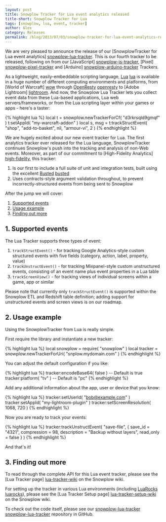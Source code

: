 ```yaml
---
layout: post
title: Snowplow Tracker for Lua event analytics released
title-short: Snowplow Tracker for Lua
tags: [snowplow, lua, event, tracker]
author: Alex
category: Releases
permalink: /blog/2013/07/03/snowplow-tracker-for-lua-event-analytics-released/
---
```


We are very pleased to announce the release of our [SnowplowTracker for Lua event analytics] [snowplow-lua-tracker]. This is our fourth tracker to be released, following on from our [JavaScript] [snowplow-js-tracker], [Pixel] [snowplow-pixel-tracker] and [Arduino] [snowplow-arduino-tracker] Trackers.

As a lightweight, easily-embeddable scripting language, [Lua] [lua] is available in a huge number of different computing environments and platforms, from [World of Warcraft] [wow] through [OpenResty] [openresty] to [Adobe Lightroom] [lightroom]. And now, the Snowplow Lua Tracker lets you collect event data from these Lua-based applications, Lua web servers/frameworks, or from the Lua scripting layer within your games or apps - here's a taster:

{% highlight lua %}
local t = snowplow.newTrackerForCf( "d3rkrsqld9gmqf" )
t:setAppId( "my-warcraft-addon" )
local s, msg = t:trackStructEvent( "shop", "add-to-basket", nil, "armour-vi", 2 )
{% endhighlight %}

We are hugely excited about our new event tracker for Lua. The first analytics tracker ever released for the Lua language, SnowplowTracker continues Snowplow's push into the tracking and analysis of non-Web events. Moreover, as part of our commitment to [High-Fidelity Analytics] [high-fidelity], this tracker:

1. Is our first to include a full suite of unit and integration tests, built using the excellent [Busted] [busted]
2. Uses contracts-style argument validation throughout, to prevent incorrectly-structured events from being sent to Snowplow

After the jump we will cover:

1. [Supported events](/blog/2013/07/03/snowplow-tracker-for-lua-event-analytics-released#supported-events)
2. [Usage example](/blog/2013/07/03/snowplow-tracker-for-lua-event-analytics-released#usage-example)
3. [Finding out more](/blog/2013/07/03/snowplow-tracker-for-lua-event-analytics-released#read-more)

<!--more-->

<h2><a name="supported-events">1. Supported events</a></h2>

The Lua Tracker supports three types of event:

1. `trackStructEvent()` - for tracking Google Analytics-style custom structured events with five fields (category, action, label, property, value)
2. `trackUnstructEvent()` - for tracking Mixpanel-style custom unstructured events, consisting of an event name plus event properties in a Lua table
3. `trackScreenView()` - for tracking views of individual screens within a game, app or similar

Please note that currently only `trackStructEvent()` is supported within the Snowplow ETL and Redshift table definition; adding support for unstructured events and screen views is on our roadmap.

<h2><a name="usage example">2. Usage example</a></h2>

Using the SnowplowTracker from Lua is really simple.

First require the library and instantiate a new tracker:

{% highlight lua %}
local snowplow = require( "snowplow" )
local tracker = snowplow.newTrackerForUri( "snplow.mydomain.com" )
{% endhighlight %}

You can adjust the default configuration if you like:

{% highlight lua %}
tracker:encodeBase64( false ) -- Default is true
tracker:platform( "tv" ) -- Default is "pc"
{% endhighlight %}

Add any additional information about the app, user or device that you know:

{% highlight lua %}
tracker:setUserId( "bob@example.com" )
tracker:setAppId( "my-lightroom-plugin" )
tracker:setScreenResolution( 1068, 720 )
{% endhighlight %}

Now you are ready to track your events:

{% highlight lua %}
tracker:trackUnstructEvent( "save-file", { save_id = "4321",
                                           compression = 98,
                                           description = "Backup without layers",
                                           read_only = false
                                         }
                          )
{% endhighlight %}

And that's it!

<h2><a name="usage example">3. Finding out more</a></h2>

To read through the complete API for this Lua event tracker, please see the [Lua Tracker page] [lua-tracker-wiki] on the Snowplow wiki.

For setting up the tracker in various Lua environments (including [LuaRocks] [luarocks]), please see the [Lua Tracker Setup page] [lua-tracker-setup-wiki] on the Snowplow wiki.

To check out the code itself, please see our [snowplow-lua-tracker] [snowplow-lua-tracker] repository in GitHub.

[snowplow-lua-tracker]: https://github.com/snowplow/snowplow-lua-tracker
[snowplow-js-tracker]: https://github.com/snowplow/snowplow/tree/master/1-trackers/javascript-tracker
[snowplow-pixel-tracker]: https://github.com/snowplow/snowplow/tree/master/1-trackers/no-js-tracker
[snowplow-arduino-tracker]: https://github.com/snowplow/snowplow-arduino-tracker

[lua]: http://www.lua.org/

[wow]: http://www.wowwiki.com/Lua
[openresty]: http://openresty.org/
[lightroom]: http://www.adobe.com/devnet/photoshoplightroom.html

[high-fidelity]: http://snowplowanalytics.com/blog/2013/04/10/snowplow-event-validation/

[busted]: http://olivinelabs.com/busted/
[luarocks]: http://luarocks.org/repositories/rocks/

[lua-tracker-wiki]: https://github.com/snowplow/snowplow/wiki/Lua-Tracker
[lua-tracker-setup-wiki]: https://github.com/snowplow/snowplow/wiki/Lua-tracker-setup
